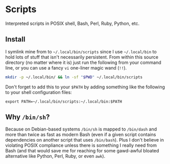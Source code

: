 # Scripts

Interpreted scripts in POSIX shell, Bash, Perl, Ruby, Python, etc.

## Install

I symlink mine from to `~/.local/bin/scripts` since I use `~/.local/bin` to hold lots of stuff that isn't necessarily persistent.  From within this source directory (no matter where it is) just run the following from your command line, or you can use a fancy `vi` one-liner magic wand (`!!`).


```sh
mkdir -p ~/.local/bin/ && ln -sf "$PWD" ~/.local/bin/scripts
```

Don't forget to add this to your `$PATH` by adding something like the following to your shell configuration files:

```
export PATH=~/.local/bin/scripts:~/.local/bin:$PATH
```

## Why `/bin/sh`? 

Because on Debian-based systems `/bin/sh` is mapped to `/bin/dash` and more than twice as fast as modern Bash (even if a given script contains dependencies on another script that uses `/bin/bash`). Plus I don't believe in violating POSIX compliance unless there is something I really need from Bash (and that would save me for reaching for some gawd-awful bloated alternative like Python, Perl, Ruby, or even `awk`).
